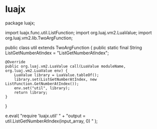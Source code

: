 # luajx

package luajx;

import luajx.func.util.ListFunction;
import org.luaj.vm2.LuaValue;
import org.luaj.vm2.lib.TwoArgFunction;

public class util extends TwoArgFunction {
    public static final String ListGetNumberAtIndex = "ListGetNumberAtIndex";
    
    @Override
    public org.luaj.vm2.LuaValue call(LuaValue moduleName, org.luaj.vm2.LuaValue env) {
        LuaValue library = LuaValue.tableOf();
        library.set(ListGetNumberAtIndex, new ListFunction.GetNumberAtIndex());
        env.set("util", library);
        return library;
    }
}




e.eval(
  "require 'luajx.util' " +
  "output = util.ListGetNumberAtIndex(input_array, 0) "
);
